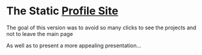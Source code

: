 # The Static [ Profile Site ]( http://camerongrams.com )

The goal of this version was to avoid so many clicks to see the projects and not to leave the main page 

As well as to present a more appealing presentation... 